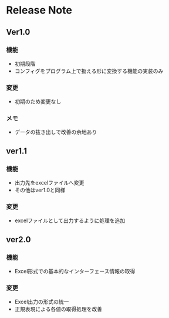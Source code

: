 ﻿# Release Note
## Ver1.0
### 機能
- 初期段階
- コンフィグをプログラム上で扱える形に変換する機能の実装のみ

### 変更
- 初期のため変更なし

### メモ
- データの抜き出しで改善の余地あり

## ver1.1
### 機能
- 出力先をexcelファイルへ変更
- その他はver1.0と同様

### 変更
- excelファイルとして出力するように処理を追加

## ver2.0
### 機能
- Excel形式での基本的なインターフェース情報の取得

### 変更
- Excel出力の形式の統一
- 正規表現による各値の取得処理を改善